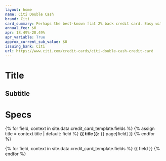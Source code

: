 ```yaml
---
layout: home
name: Citi Double Cash
brand: Citi
card_summary: Perhaps the best-known flat 2% back credit card. Easy with few perks.
annual_fee: $0
apr: 18.49%-28.49%
apr_variable: True
approx_current_sub_value: $0
issuing_bank: Citi
url: https://www.citi.com/credit-cards/citi-double-cash-credit-card
---
```


# Title

## Subtitle

# Specs

{% for field, context in site.data.credit_card_template.fields %}
  {% assign title = context.title | default: field %}
  **{{ title }}:** {{ page[field] }}
{% endfor %}

{% for field, context in site.data.credit_card_template.fields %}
  {{ field }}
{% endfor %}
